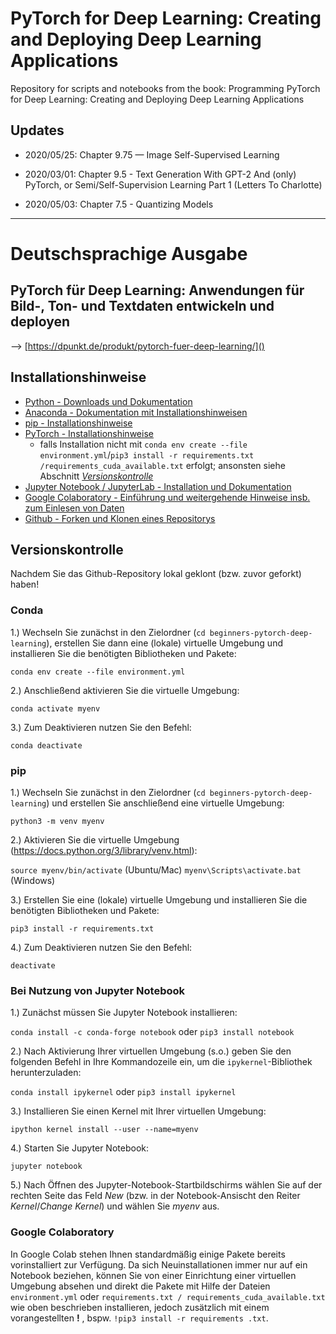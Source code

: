 # PyTorch for Deep Learning: Creating and Deploying Deep Learning Applications

Repository for scripts and notebooks from the book: Programming PyTorch for Deep Learning: Creating and Deploying Deep Learning Applications

## Updates

* 2020/05/25: Chapter 9.75 — Image Self-Supervised Learning

* 2020/03/01: Chapter 9.5 - Text Generation With GPT-2 And (only) PyTorch, or Semi/Self-Supervision Learning Part 1 (Letters To Charlotte)

* 2020/05/03: Chapter 7.5 - Quantizing Models 

________________

# Deutschsprachige Ausgabe
## PyTorch für Deep Learning: Anwendungen für Bild-, Ton- und Textdaten entwickeln und deployen

--> [https://dpunkt.de/produkt/pytorch-fuer-deep-learning/]()

## Installationshinweise

 - [Python - Downloads und Dokumentation](https://www.python.org/)
 - [Anaconda - Dokumentation mit Installationshinweisen](https://docs.anaconda.com/anaconda/)
 - [pip - Installationshinweise](https://pypi.org/project/pip/)
 - [PyTorch - Installationshinweise](https://pytorch.org/get-started/locally/)
   + falls Installation nicht mit `conda env create --file environment.yml`/`pip3 install -r requirements.txt
   /requirements_cuda_available.txt` erfolgt; ansonsten siehe Abschnitt [_Versionskontrolle_](#Versionskontrolle)
 - [Jupyter Notebook / JupyterLab - Installation und Dokumentation](https://jupyter.org/)
 - [Google Colaboratory - Einführung und weitergehende Hinweise insb. zum Einlesen von Daten](https://colab.research.google.com/notebooks/intro.ipynb)
 - [Github - Forken und Klonen eines Repositorys](https://docs.github.com/en/free-pro-team@latest/github/getting-started-with-github/fork-a-repo)
 
## Versionskontrolle

Nachdem Sie das Github-Repository lokal geklont (bzw. zuvor geforkt) haben!

### Conda

1.) Wechseln Sie zunächst in den Zielordner (`cd beginners-pytorch-deep-learning`), erstellen Sie dann eine (lokale) virtuelle Umgebung und installieren Sie die benötigten Bibliotheken und Pakete:

`conda env create --file environment.yml`

2.) Anschließend aktivieren Sie die virtuelle Umgebung:

`conda activate myenv`

3.) Zum Deaktivieren nutzen Sie den Befehl:

`conda deactivate`

### pip

1.) Wechseln Sie zunächst in den Zielordner (`cd beginners-pytorch-deep-learning`) und erstellen Sie anschließend eine
 virtuelle Umgebung:

`python3 -m venv myenv`

2.) Aktivieren Sie die virtuelle Umgebung (https://docs.python.org/3/library/venv.html):

`source myenv/bin/activate` (Ubuntu/Mac)
`myenv\Scripts\activate.bat` (Windows)
 
3.) Erstellen Sie eine (lokale) virtuelle Umgebung und installieren Sie die benötigten Bibliotheken und Pakete:

`pip3 install -r requirements.txt`


4.) Zum Deaktivieren nutzen Sie den Befehl:

`deactivate`

### Bei Nutzung von Jupyter Notebook

1.) Zunächst müssen Sie Jupyter Notebook installieren:

 `conda install -c conda-forge notebook` oder `pip3 install notebook`

2.) Nach Aktivierung Ihrer virtuellen Umgebung (s.o.) geben Sie den folgenden Befehl in Ihre Kommandozeile ein, um die
 `ipykernel`-Bibliothek herunterzuladen:
 
 `conda install ipykernel` oder `pip3 install ipykernel`
 
3.) Installieren Sie einen Kernel mit Ihrer virtuellen Umgebung:

 `ipython kernel install --user --name=myenv`

4.) Starten Sie Jupyter Notebook:

 `jupyter notebook`
 
5.) Nach Öffnen des Jupyter-Notebook-Startbildschirms wählen Sie auf der rechten Seite das Feld _New_ (bzw. in der
 Notebook-Ansischt den Reiter _Kernel_/_Change Kernel_) und wählen Sie _myenv_ aus.
 
### Google Colaboratory

In Google Colab stehen Ihnen standardmäßig einige Pakete bereits vorinstalliert zur Verfügung. Da sich
 Neuinstallationen immer nur auf ein Notebook beziehen, können Sie von einer Einrichtung einer virtuellen Umgebung
  absehen und direkt die Pakete mit Hilfe der Dateien `environment.yml` oder `requirements.txt
  / requirements_cuda_available.txt` wie oben
   beschrieben installieren, jedoch zusätzlich mit einem vorangestellten **!** , bspw. `!pip3 install -r requirements
   .txt`. 
